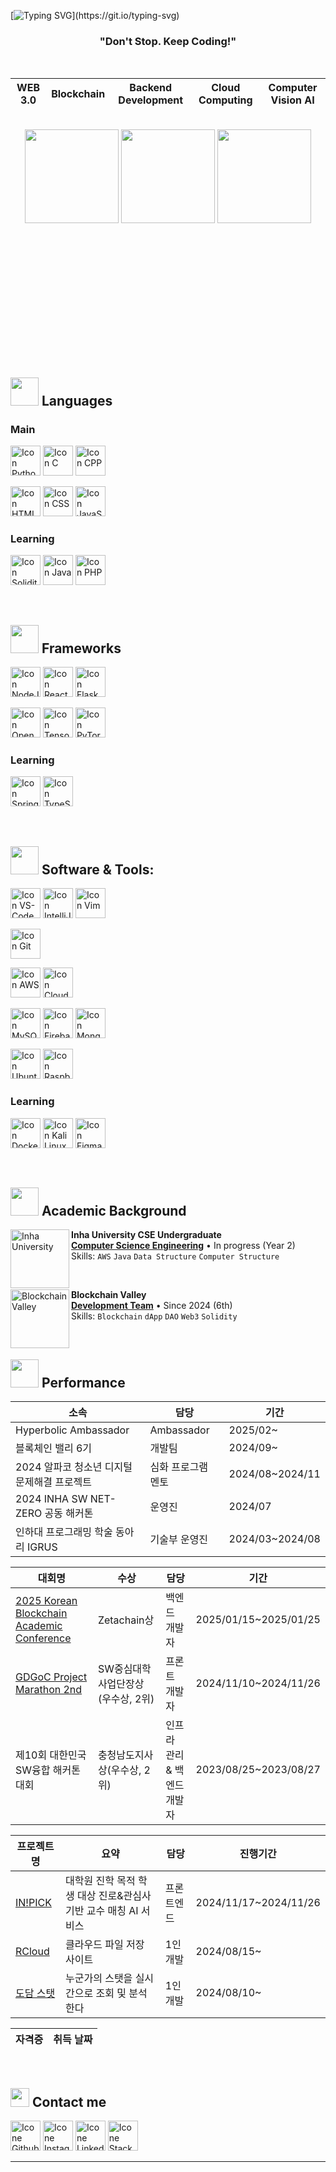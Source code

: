 [![Typing SVG](https://readme-typing-svg.herokuapp.com?color=FF3670&size=35&center=true&vCenter=true&width=1000&lines=Jaeah+Lee;I'm+Studying+At+Inha+University+!)](https://git.io/typing-svg)

<h3 align="center">"Don't Stop. Keep Coding!"</h3>

<br>

<div align="center">
    
|  WEB 3.0  |  Blockchain  |  Backend Development  |  Cloud Computing  |  Computer Vision AI  |
|:---------------------:|:-----------------:|:-------------------:|:---------:|:------------:|

</div>

<br>

<div align="center" style="margin-bottom:200px">
    <img height=150px align="center" src="https://github-readme-stats.vercel.app/api?username=RuthGyeul&theme=radical&show_icons=true" />
    <img height=150px align="center" src="https://github-readme-stats.vercel.app/api/top-langs/?username=RuthGyeul&layout=compact&theme=radical" />
    <!--img height=150px align="center" src="https://banner.codetree.ai/v1/banner/ruthgyeul" /-->
    <img height=150px align="center" src="http://mazassumnida.wtf/api/v2/generate_badge?boj=ruthgyeul" />
</div>

<br>

## <img src="https://media4.giphy.com/media/v1.Y2lkPTc5MGI3NjExcjNqY29tdWpmMDBuajJyZGJ1anFiZXI5M3JobTdzMzhxcTB2M3VtcyZlcD12MV9pbnRlcm5hbF9naWZfYnlfaWQmY3Q9cw/8m4gPv1UFz1jmiCtKd/giphy.gif" width="45px"> Languages
### Main
[<img height="48px" width="48px" alt="Icon Python" src="https://skillicons.dev/icons?i=py"/>](https://www.python.org/)
[<img height="48px" width="48px" alt="Icon C" src="https://skillicons.dev/icons?i=c"/>](https://www.cprogramming.com/)
[<img height="48px" width="48px" alt="Icon CPP" src="https://skillicons.dev/icons?i=cpp"/>](https://www.cplusplus.com/)

[<img height="48px" width="48px" alt="Icon HTML5" src="https://skillicons.dev/icons?i=html"/>](https://www.w3schools.com/html/)
[<img height="48px" width="48px" alt="Icon CSS" src="https://skillicons.dev/icons?i=css"/>](https://www.w3schools.com/css)
[<img height="48px" width="48px" alt="Icon JavaScript" src="https://skillicons.dev/icons?i=js"/>](https://www.javascript.com/)

### Learning
[<img height="48px" width="48px" alt="Icon Solidity" src="https://docs.soliditylang.org/en/v0.8.7/_images/logo.svg"/>](https://soliditylang.org/)
[<img height="48px" width="48px" alt="Icon Java" src="https://skillicons.dev/icons?i=java"/>](https://www.java.com/)
[<img height="48px" width="48px" alt="Icon PHP" src="https://skillicons.dev/icons?i=php"/>](https://www.php.net/)

<br>

## <img src="https://media.giphy.com/media/HwBlFQZFcAoUcPHZdX/giphy.gif" width="45px"> Frameworks
[<img height="48px" width="48px" alt="Icon NodeJs" src="https://skillicons.dev/icons?i=nodejs"/>](https://nodejs.org/)
[<img height="48px" width="48px" alt="Icon ReactJs" src="https://skillicons.dev/icons?i=react"/>](https://react.dev/)
[<img height="48px" width="48px" alt="Icon Flask" src="https://skillicons.dev/icons?i=flask"/>](https://flask.palletsprojects.com/en/3.0.x/)

[<img height="48px" width="48px" alt="Icon OpenCV" src="https://skillicons.dev/icons?i=opencv"/>](https://opencv.org/)
[<img height="48px" width="48px" alt="Icon Tensorflow" src="https://skillicons.dev/icons?i=tensorflow"/>](https://www.tensorflow.org/)
[<img height="48px" width="48px" alt="Icon PyTorch" src="https://skillicons.dev/icons?i=pytorch"/>](https://pytorch.org/)

### Learning
[<img height="48px" width="48px" alt="Icon Spring" src="https://skillicons.dev/icons?i=spring"/>](https://spring.io/)
[<img height="48px" width="48px" alt="Icon TypeScript" src="https://skillicons.dev/icons?i=ts"/>](https://www.typescriptlang.org/)

<br>

## <img src="https://media.giphy.com/media/iDaCeaKrHhUI1I8e2b/giphy.gif" width="45px"> Software & Tools:
[<img height="48px" width="48px" alt="Icon VS-Code" src="https://skillicons.dev/icons?i=vscode"/>](https://code.visualstudio.com/)
[<img height="48px" width="48px" alt="Icon IntelliJ IDEA" src="https://skillicons.dev/icons?i=idea"/>](https://www.jetbrains.com/idea/)
[<img height="48px" width="48px" alt="Icon Vim" src="https://skillicons.dev/icons?i=vim"/>](https://www.vim.org/)

[<img height="48px" width="48px" alt="Icon Git" src="https://skillicons.dev/icons?i=git"/>](https://git-scm.com/)

[<img height="48px" width="48px" alt="Icon AWS" src="https://skillicons.dev/icons?i=aws"/>](https://aws.amazon.com/)
[<img height="48px" width="48px" alt="Icon Cloudflare" src="https://skillicons.dev/icons?i=cloudflare"/>](https://www.cloudflare.com/)

[<img height="48px" width="48px" alt="Icon MySQL" src="https://skillicons.dev/icons?i=mysql"/>](https://www.mysql.com/)
[<img height="48px" width="48px" alt="Icon Firebase" src="https://skillicons.dev/icons?i=firebase"/>](https://firebase.google.com/)
[<img height="48px" width="48px" alt="Icon MongoDB" src="https://skillicons.dev/icons?i=mongodb"/>](https://www.mongodb.com/)

[<img height="48px" width="48px" alt="Icon Ubuntu" src="https://skillicons.dev/icons?i=ubuntu"/>](https://ubuntu.com/)
[<img height="48px" width="48px" alt="Icon Raspberry Pi" src="https://skillicons.dev/icons?i=raspberrypi"/>](https://www.raspberrypi.com/)

### Learning
[<img height="48px" width="48px" alt="Icon Docker" src="https://skillicons.dev/icons?i=docker"/>](https://www.docker.com/)
[<img height="48px" width="48px" alt="Icon Kali Linux" src="https://skillicons.dev/icons?i=kali"/>](https://www.kali.org/)
[<img height="48px" width="48px" alt="Icon Figma" src="https://skillicons.dev/icons?i=figma"/>](https://www.figma.com/)

<br>

## <img src="https://media4.giphy.com/media/v1.Y2lkPTc5MGI3NjExNjRpaTdxNTgxZ3RxM2p2MXloajFrZGgzMWdxNTFmYTM2ZnZ3aGt2biZlcD12MV9pbnRlcm5hbF9naWZfYnlfaWQmY3Q9cw/h0ptiGj9tKTS19hnPL/giphy.gif" width="45px"> Academic Background
[<img align="left" height="94px" width="94px" background-color="#FFFFFF" alt="Inha University" src="https://www.inha.ac.kr/sites/kr/images/logo_2.png"/>](https://inha.ac.kr/)
**Inha University CSE Undergraduate** \
[**Computer Science Engineering**](https://cse.inha.ac.kr/)  • In progress (Year 2)\
Skills: `AWS` `Java` `Data Structure` `Computer Structure`

<br>

[<img align="left" height="94px" width="94px" background-color="#FFFFFF" alt="Blockchain Valley" src="https://cdn-images-1.medium.com/v2/resize:fit:280/1*OntH6TQqtnNbVwnBNGQMbA@2x.png"/>](https://blog.blockchainvalley.ac/)
**Blockchain Valley** \
[**Development Team**](https://www.instagram.com/blockchain__valley/)  • Since 2024 (6th)\
Skills: `Blockchain` `dApp` `DAO` `Web3` `Solidity`

<br>

## <img src="https://media1.giphy.com/media/v1.Y2lkPTc5MGI3NjExcXliZ21xOW5kZ2JzOWl5bDN3YTRxcXl2dDRuaHk4eXY5MnI1a2JpdSZlcD12MV9pbnRlcm5hbF9naWZfYnlfaWQmY3Q9cw/FtwfYSbxTJbETt2CVm/giphy.gif" width="45px"> Performance

|소속|담당|기간|
|---|---|---|
|Hyperbolic Ambassador|Ambassador|2025/02~|
|블록체인 밸리 6기|개발팀|2024/09~|
|2024 알파코 청소년 디지털 문제해결 프로젝트|심화 프로그램 멘토|2024/08~2024/11|
|2024 INHA SW NET-ZERO 공동 해커톤|운영진|2024/07|
|인하대 프로그래밍 학술 동아리 IGRUS|기술부 운영진|2024/03~2024/08|

|대회명|수상|담당|기간|
|---|---|---|---|
|[2025 Korean Blockchain Academic Conference](https://github.com/KOBAC-GroovyBet)|Zetachain상|백엔드 개발자|2025/01/15~2025/01/25|
|[GDGoC Project Marathon 2nd](https://github.com/2024-GDGoC-Iron)|SW중심대학사업단장상(우수상, 2위)|프론트 개발자|2024/11/10~2024/11/26|
|제10회 대한민국 SW융합 해커톤 대회|충청남도지사상(우수상, 2위)|인프라 관리 & 백엔드 개발자|2023/08/25~2023/08/27|

|프로젝트 명|요약|담당|진행기간|
|---|---|---|---|
|[IN!PICK](https://github.com/2024-GDGoC-Iron)|대학원 진학 목적 학생 대상 진로&관심사 기반 교수 매칭 AI 서비스|프론트엔드|2024/11/17~2024/11/26|
|[RCloud](https://ruthcloud.xyz)|클라우드 파일 저장 사이트|1인 개발|2024/08/15~|
|[도담 스탯](https://dodam.today)|누군가의 스탯을 실시간으로 조회 및 분석한다|1인 개발|2024/08/10~|

|자격증|취득 날짜|
|---|---|

<br>

## <img src="https://media.giphy.com/media/iY8CRBdQXODJSCERIr/giphy.gif" width="30px"> Contact me
[<img height="48px" width="48px" alt="Icone Github" src="https://skillicons.dev/icons?i=github"/>](https://github.com/RuthGyeul)
[<img height="48px" width="48px" alt="Icone Instagram" src="https://skillicons.dev/icons?i=instagram"/>](https://www.instagram.com/jae.__.ah/)
[<img height="48px" width="48px" alt="Icone Linkedin" src="https://skillicons.dev/icons?i=linkedin"/>](https://www.linkedin.com/in/jaeah-l-831386311/)
[<img height="48px" width="48px" alt="Icone Stackoverflow" src="https://skillicons.dev/icons?i=stackoverflow"/>](https://stackoverflow.com/users/20248646/ruthgyeul)

-------
